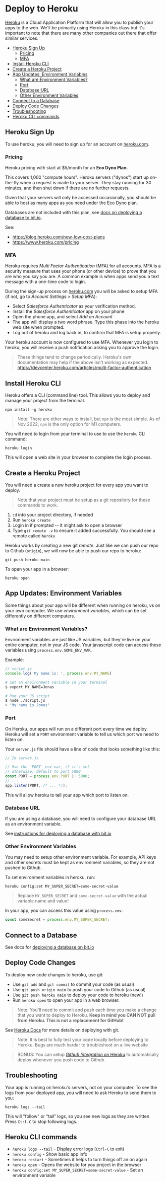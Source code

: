 # Deploy to Heroku

[Heroku](https://www.heroku.com/) is a Cloud Application Platform that will allow you to publish your apps to the web. We'll be primarily using Heroku in this class but it's important to note that there are many other companies out there that offer similar services.

- [Heroku Sign Up](#heroku-sign-up)
  * [Pricing](#pricing)
  * [MFA](#mfa)
- [Install Heroku CLI](#install-heroku-cli)
- [Create a Heroku Project](#create-a-heroku-project)
- [App Updates: Environment Variables](#app-updates-environment-variables)
  * [What are Environment Variables?](#what-are-environment-variables)
  * [Port](#port)
  * [Database URL](#database-url)
  * [Other Environment Variables](#other-environment-variables)
- [Connect to a Database](#connect-to-a-database)
- [Deploy Code Changes](#deploy-code-changes)
- [Troubleshooting](#troubleshooting)
- [Heroku CLI commands](#heroku-cli-commands)


## Heroku Sign Up

To use heroku, you will need to sign up for an account on [heroku.com](https://www.heroku.com/).


### Pricing

Heroku pricing with start at $5/month for an **Eco Dyno Plan.** 

This covers 1,000 "compute hours". Heroku servers ("dynos") start up on-the-fly when a request is made to your server. They stay running for 30 minutes, and then shut down if there are no further requests. 

Given that your servers will only be accessed occasionally, you should be able to host as many apps as you need under the Eco Dyno plan.

Databases are not included with this plan, see [docs on deploying a database to bit.io](./bit-io.md).

See:
- https://blog.heroku.com/new-low-cost-plans
- https://www.heroku.com/pricing

### MFA

Heroku requires _Multi Factor Authentication_ (MFA) for all accounts. MFA is a security measure that uses your phone (or other device) to prove that you are who you say you are. A common example is when apps send you a text message with a one-time code to login.

During the sign-up process on [heroku.com](https://www.heroku.com/) you will be asked to setup MFA (if not, go to _Account Settings > Setup MFA_):

- Select _Salesforce Authenticator_ as your verification method.
- Install the _Salesforce Authenticator_ app on your phone
- Open the phone app, and select _Add an Account_
- The app will display a two word phrase. Type this phase into the heroku web site when prompted.
- Log out of heroku and log back in, to confirm that MFA is setup properly.

Your heroku account is now configured to use MFA. Whenever you login to heroku, you will receive a push notification asking you to approve the login.

> These things tend to change periodically. Heroku's own documentation may help if the above isn't working as expected. https://devcenter.heroku.com/articles/multi-factor-authentication

## Install Heroku CLI

Heroku offers a CLI (command line) tool. This allows you to deploy and manage your project from the terminal.

```
npm install -g heroku
```

> Note: There are other ways to install, but `npm` is the most simple. As of Nov 2022, `npm` is the only option for M1 computers.

You will need to login from your terminal to use to use the `heroku` CLI command:

```
heroku login
```

This will open a web site in your browser to complete the login process.

## Create a Heroku Project 

You will need a create a new heroku project for every app you want to deploy.

> Note that your project must be setup as a git repository for these commands to work.


1. `cd` into your project directory, if needed
2. Run `heroku create`
3. Login in if prompted -- it might ask to open a browser
4. Type `git remote -v` to ensure it added successfully. You should see a remote called `heroku`

Heroku works by creating a new git _remote_. Just like we can push our repo to Github (`origin`), we will now be able to push our repo to heroku:

```
git push heroku main
```

To open your app in a browser:

```
heroku open
```


## App Updates: Environment Variables

Some things about your app will be different when running on heroku, vs on your own computer. We use _environment variables_, which can be set differently on different computers.

### What are Environment Variables?

Environment variables are just like JS variables, but they're live on your entire computer, not in your JS code. Your javascript code can access these variables using `process.env.SOME_ENV_VAR`.

Example:

```js
// script.js
console.log('My name is: ', process.env.MY_NAME)
```

```sh
# Set an environment variable in your terminal
$ export MY_NAME=Jonas

# Run your JS script
$ node ./script.js
> "My name is Jonas"
```


### Port

On Heroku, our apps will run on a different port every time we deploy. Heroku will set a `PORT` environment variable to tell us which port we need to listen on.

Your `server.js` file should have a line of code that looks something like this:

```js
// In server.js

// Use the `PORT` env var, if it's set
// otherwise, default to port 5000
const PORT = process.env.PORT || 5000;
// ...
app.listen(PORT, /* ... */);
```

This will allow heroku to tell your app which port to listen on.

### Database URL

If you are using a database, you will need to configure your database URL as an environment variable.

See [instructions for deploying a database with bit.io](./bit-io.md)


### Other Environment Variables

You may need to setup other environment variable. For example, API keys and other secrets must be kept as environment variables, so they are not pushed to Github.

To set environment variables in heroku, run:

```
heroku config:set MY_SUPER_SECRET=some-secret-value
```

> Replace `MY_SUPER_SECRET` and `some-secret-value` with the actual variable name and value!

In your app, you can access this value using `process.env`:

```js
const someSecret = process.env.MY_SUPER_SECRET;
```

## Connect to a Database

See docs for [deploying a database on bit.io](./bit-io.md)

## Deploy Code Changes

To deploy new code changes to heroku, use git:

- Use `git add` and `git commit` to commit your code (as usual)
- Use `git push origin main` to push your code to Github (as usual)
- Use `git push heroku main` to deploy your code to heroku (new!)
- Run `heroku open` to open your app in a web browser.


> Note: You'll need to commit and push each time you make a change that you want to deploy to Heroku. **Keep in mind you CAN NOT pull from Heroku. This is not a replacement for GitHub!**

See [Heroku Docs](https://devcenter.heroku.com/articles/git) for more details on deploying with git.

> Note: It is best to fully test your code locally before deploying to Heroku. Bugs are much harder to troubleshoot on a live website


> BONUS: You can setup [_Github Integration_ on Heroku](https://devcenter.heroku.com/articles/github-integration) to automatically deploy whenever you push code to Github.


## Troubleshooting

Your app is running on heroku's servers, not on your computer. To see the logs from your deployed app, you will need to ask Heroku to send them to you:

```
heroku logs --tail
```

This will "follow" or "tail" logs, so you see new logs as they are written. Press `Ctrl-C` to stop following logs.

## Heroku CLI commands

- `heroku logs --tail` - Display error logs (`Ctrl-C` to exit)
- `heroku config` - Show basic app info
- `heroku restart` - Sometimes it helps to turn things off an on again
- `heroku open` - Opens the website for you project in the browser
- `heroku config:set MY_SUPER_SECRET=some-secret-value` - Set an environment variable
